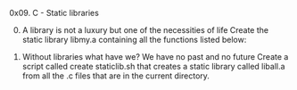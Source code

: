 0x09. C - Static libraries

0. A library is not a luxury but one of the necessities of life
Create the static library libmy.a containing all the functions listed below:

1. Without libraries what have we? We have no past and no future
Create a script called create staticlib.sh that creates a static library called liball.a from all the .c files that are in the current directory.
